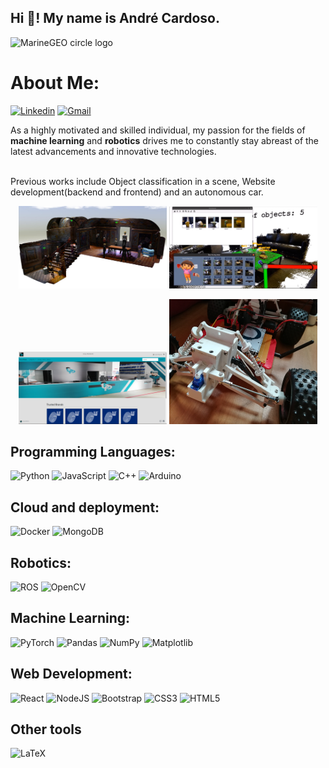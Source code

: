 <h2 align="left">Hi 👋! My name is André Cardoso.</h2>

<img src="portfolio.svg" alt="MarineGEO circle logo"/>


# About Me:
[![Linkedin](https://img.shields.io/badge/LinkedIn-0077B5?style=for-the-badge&logo=linkedin&logoColor=white)](https://www.linkedin.com/in/andr%C3%A9-cardoso-8bb264223/) 
[![Gmail](https://img.shields.io/badge/Gmail-D14836?style=for-the-badge&logo=gmail&logoColor=white)](mailto:andrefdre@gmail.com) 


As a highly motivated and skilled individual, my passion for the fields of **machine learning** and **robotics** drives me to constantly stay abreast of the latest advancements and innovative technologies.

<br>Previous works include Object classification in a scene, Website development(backend and frontend) and an autonomous car.<br> 

<p float="left" style="text-align: center;">
  <img src="santuario_objects_lights.jpg" width="47%" />
  <img src="dora.png" width="47%" /> 
</p>

<p float="left" style="text-align: center;">
  <img src="barcelparts.png" width="47%" />
  <img src="car.jpg" width="47%" height="200px"/> 
</p>

## Programming Languages:
![Python](https://img.shields.io/badge/python-3670A0?style=for-the-badge&logo=python&logoColor=ffdd54)
![JavaScript](https://img.shields.io/badge/javascript-%23323330.svg?style=for-the-badge&logo=javascript&logoColor=%23F7DF1E)
![C++](https://img.shields.io/badge/c++-%2300599C.svg?style=for-the-badge&logo=c%2B%2B&logoColor=white) 
![Arduino](https://img.shields.io/badge/-Arduino-00979D?style=for-the-badge&logo=Arduino&logoColor=white)

## Cloud and deployment:
![Docker](https://img.shields.io/badge/docker-%230db7ed.svg?style=for-the-badge&logo=docker&logoColor=white)
![MongoDB](https://img.shields.io/badge/MongoDB-%234ea94b.svg?style=for-the-badge&logo=mongodb&logoColor=white)

## Robotics:
 ![ROS](https://img.shields.io/badge/ros-%230A0FF9.svg?style=for-the-badge&logo=ros&logoColor=white)
 ![OpenCV](https://img.shields.io/badge/opencv-%23white.svg?style=for-the-badge&logo=opencv&logoColor=white)

## Machine Learning:
![PyTorch](https://img.shields.io/badge/PyTorch-%23EE4C2C.svg?style=for-the-badge&logo=PyTorch&logoColor=white)
![Pandas](https://img.shields.io/badge/pandas-%23150458.svg?style=for-the-badge&logo=pandas&logoColor=white)
![NumPy](https://img.shields.io/badge/numpy-%23013243.svg?style=for-the-badge&logo=numpy&logoColor=white)
![Matplotlib](https://img.shields.io/badge/Matplotlib-%23ffffff.svg?style=for-the-badge&logo=Matplotlib&logoColor=black)

## Web Development:
![React](https://img.shields.io/badge/react-%2320232a.svg?style=for-the-badge&logo=react&logoColor=%2361DAFB)
![NodeJS](https://img.shields.io/badge/node.js-6DA55F?style=for-the-badge&logo=node.js&logoColor=white)
![Bootstrap](https://img.shields.io/badge/bootstrap-%23563D7C.svg?style=for-the-badge&logo=bootstrap&logoColor=white)
![CSS3](https://img.shields.io/badge/css3-%231572B6.svg?style=for-the-badge&logo=css3&logoColor=white) 
![HTML5](https://img.shields.io/badge/html5-%23E34F26.svg?style=for-the-badge&logo=html5&logoColor=white)

## Other tools
 ![LaTeX](https://img.shields.io/badge/latex-%23008080.svg?style=for-the-badge&logo=latex&logoColor=white)
